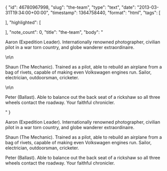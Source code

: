 {
  "id": 46780967998,
  "slug": "the-team",
  "type": "text",
  "date": "2013-03-31T19:34:00+00:00",
  "timestamp": 1364758440,
  "format": "html",
  "tags": [

  ],
  "highlighted": [

  ],
  "note_count": 0,
  "title": "the-team",
  "body": "<p>Aaron (Expedition Leader). Internationally renowned photographer, civilian pilot in a war torn country, and globe wanderer extraordinaire.</p>\n\n<p>Shaun (The Mechanic). Trained as a pilot, able to rebuild an airplane from a bag of rivets, capable of making even Volkswagen engines run. Sailor, electrician, outdoorsman, cricketer.</p>\n\n<p>Peter (Ballast). Able to balance out the back seat of a rickshaw so all three wheels contact the roadway. Your faithful chronicler.</p>"
}

<p>Aaron (Expedition Leader). Internationally renowned photographer, civilian pilot in a war torn country, and globe wanderer extraordinaire.</p>

<p>Shaun (The Mechanic). Trained as a pilot, able to rebuild an airplane from a bag of rivets, capable of making even Volkswagen engines run. Sailor, electrician, outdoorsman, cricketer.</p>

<p>Peter (Ballast). Able to balance out the back seat of a rickshaw so all three wheels contact the roadway. Your faithful chronicler.</p>